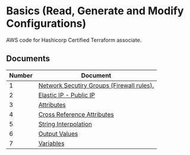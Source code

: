 # Basics (Read, Generate and Modify Configurations)

AWS code for Hashicorp Certified Terraform associate.

## Documents

| Number | Document |
| ------ | ----------- |
| 1 | [Network Secutiry Groups (Firewall rules).](./NetworkSecurityGroup/) |
| 2 | [Elastic IP - Public IP](./ElasticIP/) |
| 3 | [Attributes](./Attributes/) |
| 4 | [Cross Reference Attributes](./Cross-Reference-Attributes/) |
| 5 | [String Interpolation](./string-interpolation.md) |
| 6 | [Output Values](./Output-Values/) |
| 7 | [Variables](./Variables/) |
